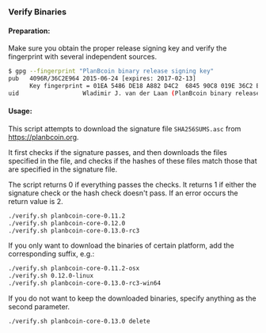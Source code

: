 ### Verify Binaries

#### Preparation:

Make sure you obtain the proper release signing key and verify the fingerprint with several independent sources.

```sh
$ gpg --fingerprint "PlanBcoin binary release signing key"
pub   4096R/36C2E964 2015-06-24 [expires: 2017-02-13]
      Key fingerprint = 01EA 5486 DE18 A882 D4C2  6845 90C8 019E 36C2 E964
uid                  Wladimir J. van der Laan (PlanBcoin binary release signing key) <laanwj@gmail.com>
```

#### Usage:

This script attempts to download the signature file `SHA256SUMS.asc` from https://planbcoin.org.

It first checks if the signature passes, and then downloads the files specified in the file, and checks if the hashes of these files match those that are specified in the signature file.

The script returns 0 if everything passes the checks. It returns 1 if either the signature check or the hash check doesn't pass. If an error occurs the return value is 2.


```sh
./verify.sh planbcoin-core-0.11.2
./verify.sh planbcoin-core-0.12.0
./verify.sh planbcoin-core-0.13.0-rc3
```

If you only want to download the binaries of certain platform, add the corresponding suffix, e.g.:

```sh
./verify.sh planbcoin-core-0.11.2-osx
./verify.sh 0.12.0-linux
./verify.sh planbcoin-core-0.13.0-rc3-win64
```

If you do not want to keep the downloaded binaries, specify anything as the second parameter.

```sh
./verify.sh planbcoin-core-0.13.0 delete
```

